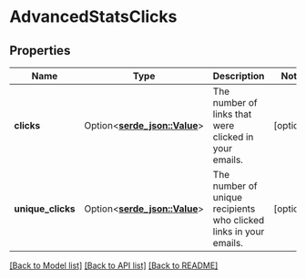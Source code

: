 # AdvancedStatsClicks

## Properties

Name | Type | Description | Notes
------------ | ------------- | ------------- | -------------
**clicks** | Option<[**serde_json::Value**](.md)> | The number of links that were clicked in your emails. | [optional]
**unique_clicks** | Option<[**serde_json::Value**](.md)> | The number of unique recipients who clicked links in your emails. | [optional]

[[Back to Model list]](../README.md#documentation-for-models) [[Back to API list]](../README.md#documentation-for-api-endpoints) [[Back to README]](../README.md)


